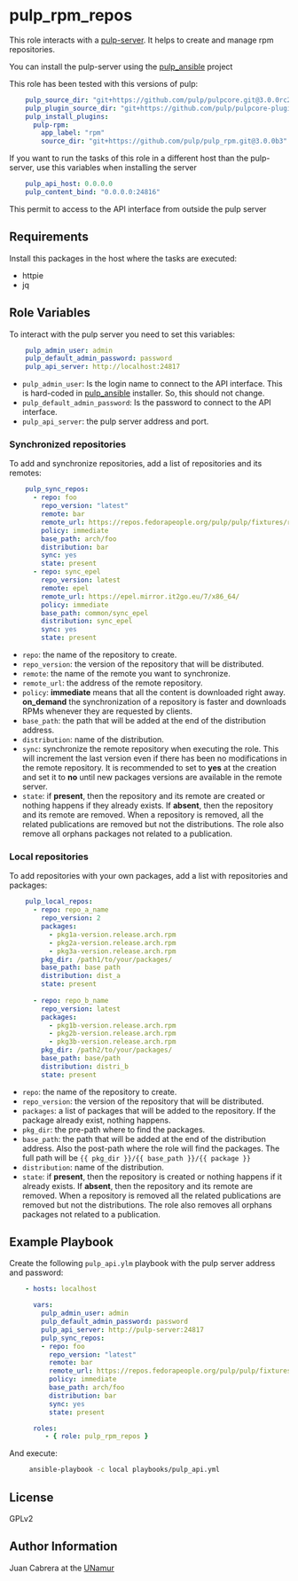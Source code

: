 pulp_rpm_repos
==============

This role interacts with a [pulp-server](https://pulpproject.org/). It helps to
create and manage rpm repositories.

You can install the pulp-server using the
[pulp_ansible](https://github.com/pulp/pulp_ansible) project

This role has been tested with this versions of pulp:

```yaml
    pulp_source_dir: "git+https://github.com/pulp/pulpcore.git@3.0.0rc2"
    pulp_plugin_source_dir: "git+https://github.com/pulp/pulpcore-plugin.git@0.1.0rc2"
    pulp_install_plugins:
      pulp-rpm:
        app_label: "rpm"
        source_dir: "git+https://github.com/pulp/pulp_rpm.git@3.0.0b3"
```

If you want to run the tasks of this role in a different host than the
pulp-server, use this variables when installing the server

```yaml
    pulp_api_host: 0.0.0.0
    pulp_content_bind: "0.0.0.0:24816"
```

This permit to access to the API interface from outside the pulp server

Requirements
------------

Install this packages in the host where the tasks are executed:

  - httpie
  - jq


Role Variables
--------------

To interact with the pulp server you need to set this variables:

```yaml
    pulp_admin_user: admin
    pulp_default_admin_password: password
    pulp_api_server: http://localhost:24817
```

* `pulp_admin_user`: Is the login name to connect to the API interface. This is
   hard-coded in [pulp_ansible](https://github.com/pulp/pulp_ansible) installer.
   So, this should not change.
* `pulp_default_admin_password`: Is the password to connect to the API
   interface.
* `pulp_api_server`: the pulp server address and port.

### Synchronized repositories

To add and synchronize repositories, add a list of repositories and its remotes:

```yaml
    pulp_sync_repos:
      - repo: foo
        repo_version: "latest"
        remote: bar
        remote_url: https://repos.fedorapeople.org/pulp/pulp/fixtures/rpm-unsigned/
        policy: immediate
        base_path: arch/foo
        distribution: bar
        sync: yes
        state: present
      - repo: sync_epel
        repo_version: latest
        remote: epel
        remote_url: https://epel.mirror.it2go.eu/7/x86_64/
        policy: immediate
        base_path: common/sync_epel
        distribution: sync_epel
        sync: yes
        state: present
```

- `repo`: the name of the repository to create.
- `repo_version`: the version of the repository that will be distributed.
- `remote`: the name of the remote you want to synchronize.
- `remote_url`: the address of the remote repository.
- `policy`: **immediate** means that all the content is downloaded right
  away.  **on_demand** the synchronization of a repository is faster and
  downloads RPMs whenever they are requested by clients.
- `base_path`: the path that will be added at the end of the distribution
  address.
- `distribution`: name of the distribution.
- `sync`: synchronize the remote repository when executing the role. This will
  increment the last version even if there has been no modifications in the
  remote repository. It is recommended to set to **yes** at the creation and set
  it to **no** until new packages versions are available in the remote server.
- `state`: if **present**, then the repository and its remote are created or
  nothing happens if they already exists. If **absent**, then the repository and
  its remote are removed. When a repository is removed, all the related
  publications are removed but not the distributions. The role also remove all
  orphans packages not related to a publication.

### Local repositories

To add repositories with your own packages, add a list with repositories and
packages:

```yaml
    pulp_local_repos:
      - repo: repo_a_name
        repo_version: 2
        packages:
          - pkg1a-version.release.arch.rpm
          - pkg2a-version.release.arch.rpm
          - pkg3a-version.release.arch.rpm
        pkg_dir: /path1/to/your/packages/
        base_path: base path
        distribution: dist_a
        state: present
    
      - repo: repo_b_name
        repo_version: latest
        packages:
          - pkg1b-version.release.arch.rpm
          - pkg2b-version.release.arch.rpm
          - pkg3b-version.release.arch.rpm
        pkg_dir: /path2/to/your/packages/
        base_path: base/path
        distribution: distri_b
        state: present
```

- `repo`: the name of the repository to create.
- `repo_version`: the version of the repository that will be distributed.
- `packages`: a list of packages that will be added to the repository. If the
  package already exist, nothing happens.
- `pkg_dir`: the pre-path where to find the packages.
- `base_path`: the path that will be added at the end of the distribution
  address. Also the post-path where the role will find the packages. The full
  path will be `{{ pkg_dir }}/{{ base_path }}/{{ package }}`
- `distribution`: name of the distribution.
- `state`: if **present**, then the repository is created or nothing happens if
  it already exists. If **absent**, then the repository and its remote are
  removed. When a repository is removed all the related publications are removed
  but not the distributions. The role also removes all orphans packages not
  related to a publication.


Example Playbook
----------------

Create the following `pulp_api.ylm` playbook with the pulp server address and
password:

```yaml
    - hosts: localhost

      vars:
        pulp_admin_user: admin
        pulp_default_admin_password: password
        pulp_api_server: http://pulp-server:24817
        pulp_sync_repos:
        - repo: foo
          repo_version: "latest"
          remote: bar
          remote_url: https://repos.fedorapeople.org/pulp/pulp/fixtures/rpm-unsigned/
          policy: immediate
          base_path: arch/foo
          distribution: bar
          sync: yes
          state: present

      roles:
         - { role: pulp_rpm_repos }
```

And execute:

```sh
     ansible-playbook -c local playbooks/pulp_api.yml
```

License
-------

GPLv2

Author Information
------------------

Juan Cabrera at the [UNamur](https://www.unamur.be/)

